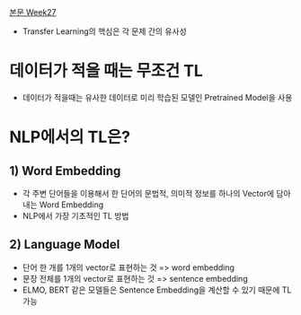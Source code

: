 [본문 Week27](https://jiho-ml.com/weekly-nlp-27/)

- Transfer Learning의 핵심은 각 문제 간의 유사성

# 데이터가 적을 때는 무조건 TL
- 데이터가 적을때는 유사한 데이터로 미리 학습된 모델인 Pretrained Model을 사용

# NLP에서의 TL은?
## 1) Word Embedding
- 각 주변 단어들을 이용해서 한 단어의 문법적, 의미적 정보를 하나의 Vector에 담아 내는 Word Embedding
- NLP에서 가장 기초적인 TL 방법

## 2) Language Model
- 단어 한 개를 1개의 vector로 표현하는 것 => word embedding
- 문장 전체를 1개의 vector로 표현하는 것 => sentence embedding
- ELMO, BERT 같은 모델들은 Sentence Embedding을 계산할 수 있기 때문에 TL 가능
